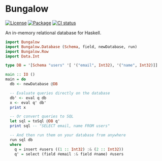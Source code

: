 # Bungalow
[![License](https://img.shields.io/badge/license-BSD3-blue.svg)](https://github.com/bungalow-hs/bungalow/blob/main/LICENSE)
[![Package](https://img.shields.io/hackage/v/bungalow.svg)](https://hackage.haskell.org/package/bungalow)
[![CI status](https://github.com/matthunz/bungalow-hs/actions/workflows/ci.yml/badge.svg)](https://github.com/matthunz/bungalow-hs/actions)

An in-memory relational database for Haskell.

```hs
import Bungalow
import Bungalow.Database (Schema, field, newDatabase, run)
import Bungalow.Row
import Data.Int

type DB = '[Schema "users" '[ '("email", Int32), '("name", Int32)]]

main :: IO ()
main = do
  db <- newDatabase @DB

  -- Evaluate queries directly on the database
  db' <- eval q db
  x <- eval q' db'
  print x

  -- Or convert queries to SQL
  let sql = toSql @DB q'
  print sql -- "SELECT email, name FROM users"

  -- And then run them on your database from anywhere
  run sql db
  where
    q = insert #users ((1 :: Int32) :& (2 :: Int32))
    q' = select (field #email :& field #name) #users
```
